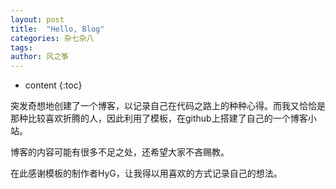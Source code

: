 ```yaml
---
layout: post
title:  "Hello, Blog"
categories: 杂七杂八
tags:  
author: 风之筝
---
```


* content
{:toc}

突发奇想地创建了一个博客，以记录自己在代码之路上的种种心得。而我又恰恰是那种比较喜欢折腾的人，因此利用了模板，在github上搭建了自己的一个博客小站。

博客的内容可能有很多不足之处，还希望大家不吝赐教。

在此感谢模板的制作者HyG，让我得以用喜欢的方式记录自己的想法。






